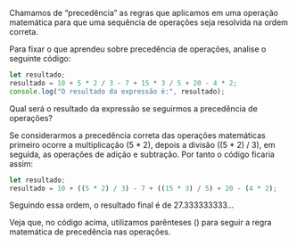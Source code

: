 Chamamos de “precedência” as regras que aplicamos em uma operação matemática para que uma sequência de operações seja resolvida na ordem correta.

Para fixar o que aprendeu sobre precedência de operações, analise o seguinte código:

```js
let resultado;
resultado = 10 + 5 * 2 / 3 - 7 + 15 * 3 / 5 + 20 - 4 * 2;
console.log("O resultado da expressão é:", resultado);
```

Qual será o resultado da expressão se seguirmos a precedência de operações?

Se considerarmos a precedência correta das operações matemáticas primeiro ocorre a multiplicação (5 * 2), depois a divisão ((5 * 2) / 3), em seguida, as operações de adição e subtração. Por tanto o código ficaria assim:

```js
let resultado;
resultado = 10 + ((5 * 2) / 3) - 7 + ((15 * 3) / 5) + 20 - (4 * 2);
```

Seguindo essa ordem, o resultado final é de 27.333333333…

Veja que, no código acima, utilizamos parênteses () para seguir a regra matemática de precedência nas operações.
